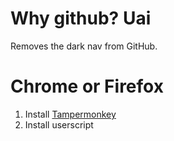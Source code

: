 # Why github? Uai
Removes the dark nav from GitHub.


# Chrome or Firefox

1. Install [Tampermonkey](https://chrome.google.com/webstore/detail/tampermonkey/dhdgffkkebhmkfjojejmpbldmpobfkfo?hl=en)
2. Install userscript 



